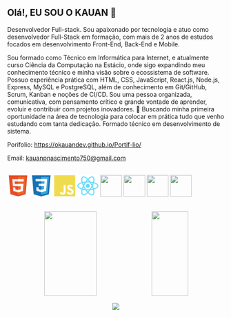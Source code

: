 ## Olá!, EU SOU O KAUAN 👋
Desenvolvedor Full-stack.
Sou apaixonado por tecnologia e atuo como desenvolvedor Full-Stack em formação, com mais de 2 anos de estudos focados em desenvolvimento Front-End, Back-End e Mobile.

Sou formado como Técnico em Informática para Internet, e atualmente curso Ciência da Computação na Estácio, onde sigo expandindo meu conhecimento técnico e minha visão sobre o ecossistema de software.
Possuo experiência prática com HTML, CSS, JavaScript, React.js, Node.js, Express, MySQL e PostgreSQL, além de conhecimento em Git/GitHub, Scrum, Kanban e noções de CI/CD.
Sou uma pessoa organizada, comunicativa, com pensamento crítico e grande vontade de aprender, evoluir e contribuir com projetos inovadores.
📩 Buscando minha primeira oportunidade na área de tecnologia para colocar em prática tudo que venho estudando com tanta dedicação.
Formado técnico em desenvolvimento de sistema.

Porifolio: https://okauandev.github.io/Portif-lio/

Email: kauanpnascimento750@gmail.com


<div style="display: inline_block"><br>
  
  <img align="center" alt="OkauanDev-HTML" height="50" width="50" src="https://raw.githubusercontent.com/devicons/devicon/master/icons/html5/html5-original.svg">
  <img align="center" alt="OkauanDev-CSS" height="50" width="50" src="https://raw.githubusercontent.com/devicons/devicon/master/icons/css3/css3-original.svg">
  <img align="center" alt="OkauanDev-Js" height="50" width="50" src="https://raw.githubusercontent.com/devicons/devicon/master/icons/javascript/javascript-plain.svg">
  <img align="center" alt="OkauanDev-React" height="50" width="50" src="https://raw.githubusercontent.com/devicons/devicon/master/icons/react/react-original.svg">
  <img src="https://cdn.jsdelivr.net/gh/devicons/devicon@latest/icons/nodejs/nodejs-original.svg" height="50" width="50" align="center" />
  <img src="https://cdn.jsdelivr.net/gh/devicons/devicon@latest/icons/sqldeveloper/sqldeveloper-original.svg" height="50" width="50" align="center" />
  <img src="https://cdn.jsdelivr.net/gh/devicons/devicon@latest/icons/mysql/mysql-original.svg"  height="50" width="50" align="center"/>
  <img src="https://cdn.jsdelivr.net/gh/devicons/devicon@latest/icons/git/git-original.svg" height="50" width="50" align="center"/>

</div><br>

<div align='center'>
<img src="./github/assets/bar.png" width="100%" height="8px"/>
<div align="center">  
  <img width="49%" height="195px" src="https://github-readme-stats.vercel.app/api?username=OkauanDev&show_icons=true&count_private=true&title_color=FF204E&icon_color=A0153E&text_color=c9d1d9&bg_color=0d1117&border_color=fff0" /> 
  <img width="41%" height="195px" src="https://github-readme-stats.vercel.app/api/top-langs/?username=OkauanDev&layout=compact&title_color=FF204E&text_color=fff&bg_color=0d1117&border_color=fff0" />
</div>

<a href="https://www.linkedin.com/in/kauan-pinheiro-do-nascimento/" target="_blank"><img src="https://img.shields.io/badge/-LinkedIn-%230077B5?style=for-the-badge&logo=linkedin&logoColor=white" target="_blank"></a> 
  
</div>
